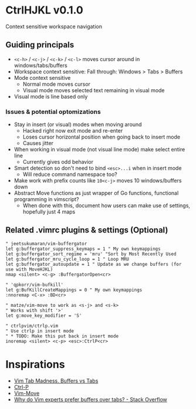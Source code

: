# CtrlHJKL v0.1.0

Context sensitive workspace navigation

## Guiding principals

* `<c-h>` / `<c-j>` / `<c-k>` / `<c-l>` moves cursor around in windows/tabs/buffers
* Workspace context sensitive: Fall through: Windows > Tabs > Buffers
* Mode context sensitive
	* Normal mode moves cursor
	* Visual mode moves selected text remaining in visual mode
* Visual mode is line based only

### Issues & potential optomizations

* Stay in insert (or visual) modes when moving around
	* Hacked right now exit mode and re-enter
	* Loses cursor horizontal position when going back to insert mode
	* Causes jitter
* When working in visual mode (not visual line mode) make select entire line
	* Currently gives odd behavior
* Smart detection so don't need to bind `<esc>...i` when in insert mode
	* Will reduce command namespace too?
* Make work with prefix counts like `10<c-j>` moves 10 windows/buffers down
* Abstract Move functions as just wrapper of Go functions, functional programming in vimscript?
	* When done with this, document how users can make use of <Plug> settings, hopefully just 4 maps

## Related .vimrc plugins & settings (Optional)

```
" jeetsukumaran/vim-buffergator
let g:buffergator_suppress_keymaps = 1 " My own keymappings
let g:buffergator_sort_regime = 'mru' "Sort by Most Recently Used
let g:buffergator_mru_cycle_loop = 1 " Loop MRU
let g:buffergator_autoupdate = 1 " Update as we change buffers (for use with MoveHJKL)
nmap <silent> <c-g> :BuffergatorOpen<cr>

" 'qpkorr/vim-bufkill'
let g:BufKillCreateMappings = 0 " My own keymappings
:nnoremap <C-x> :BD<cr>

" matze/vim-move to work as <s-j> and <s-k>
" Works with shift '>'
let g:move_key_modifier = 'S'

" ctrlpvim/ctrlp.vim
" Use ctrlp in insert mode
" * TODO: Make this put back in insert mode
inoremap <silent> <c-p> <esc>:CtrlP<cr>
```
# Inspirations

* [Vim Tab Madness. Buffers vs Tabs](http://joshldavis.com/2014/04/05/vim-tab-madness-buffers-vs-tabs/)
* [Ctrl-P](https://github.com/kien/ctrlp.vim)
* [Vim-Move](https://github.com/matze/vim-move)
* [Why do Vim experts prefer buffers over tabs? - Stack Overflow](https://stackoverflow.com/questions/26708822/why-do-vim-experts-prefer-buffers-over-tabs)
